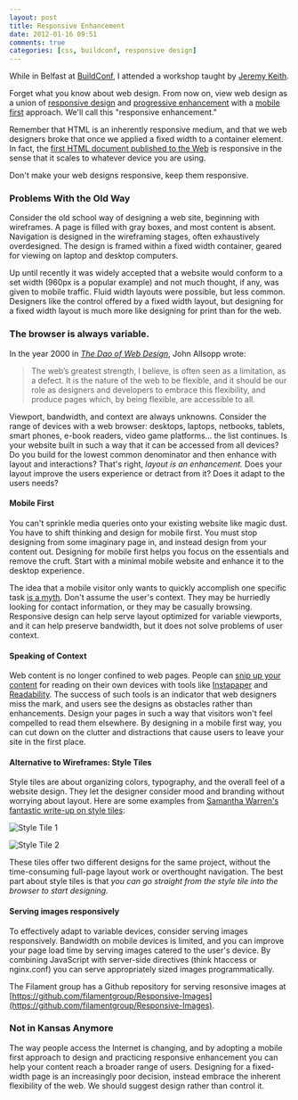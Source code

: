 ```yaml
---
layout: post
title: Responsive Enhancement
date: 2012-01-16 09:51
comments: true
categories: [css, buildconf, responsive design]
---
```


While in Belfast at [BuildConf](http://2011.buildconf.com), I attended a workshop taught by [Jeremy Keith](http://adactio.com). 

Forget what you know about web design. From now on, view web design as a union of [responsive design](http://www.alistapart.com/articles/responsive-web-design/) and [progressive enhancement](http://www.alistapart.com/articles/understandingprogressiveenhancement) with a [mobile first](http://www.lukew.com/ff/entry.asp?933) approach. We'll call this "responsive enhancement."

<!-- more -->

Remember that HTML is an inherently responsive medium, and that we web designers broke that once we applied a fixed width to a container element. In fact, the [first HTML document published to the Web](http://www.w3.org/History/19921103-hypertext/hypertext/WWW/TheProject.html) is responsive in the sense that it scales to whatever device you are using.

Don't make your web designs responsive, keep them responsive.

### Problems With the Old Way
Consider the old school way of designing a web site, beginning with wireframes. A page is filled with gray boxes, and most content is absent. Navigation is designed in the wireframing stages, often exhaustively overdesigned. The design is framed within a fixed width container, geared for viewing on laptop and desktop computers.

Up until recently it was widely accepted that a website would conform to a set width (960px is a popular example) and not much thought, if any, was given to mobile traffic. Fluid width layouts were possible, but less common. Designers like the control offered by a fixed width layout, but designing for a fixed width layout is much more like designing for print than for the web.

### The browser is always variable.

In the year 2000 in *[The Dao of Web Design](http://www.alistapart.com/articles/dao/)*, John Allsopp wrote:

> The web’s greatest strength, I believe, is often seen as a limitation, as a defect. It is the nature of the web to be flexible, and it should be our role as designers and developers to embrace this flexibility, and produce pages which, by being flexible, are accessible to all.

Viewport, bandwidth, and context are always unknowns. Consider the range of devices with a web browser: desktops, laptops, netbooks, tablets, smart phones, e-book readers, video game platforms... the list continues. Is your website built in such a way that it can be accessed from all devices? Do you build for the lowest common denominator and then enhance with layout and interactions? That's right, *layout is an enhancement.* Does your layout improve the users experience or detract from it? Does it adapt to the users needs?


#### Mobile First
You can't sprinkle media queries onto your existing website like magic dust. You have to shift thinking and design for mobile first. You must stop designing from some imaginary page in, and instead design from your content out. Designing for mobile first helps you focus on the essentials and remove the cruft. Start with a minimal mobile website and enhance it to the desktop experience.

The idea that a mobile visitor only wants to quickly accomplish one specific task [is a myth](http://adactio.com/journal/4443/). Don't assume the user's context. They may be hurriedly looking for contact information, or they may be casually browsing. Responsive design can help serve layout optimized for variable viewports, and it can help preserve bandwidth, but it does not solve problems of user context. 

#### Speaking of Context
Web content is no longer confined to web pages. People can [snip up your content](http://www.alistapart.com/articles/orbital-content/) for reading on their own devices with tools like [Instapaper](http://www.instapaper.com/) and [Readability](http://www.readability.com/). The success of such tools is an indicator that web designers miss the mark, and users see the designs as obstacles rather than enhancements. Design your pages in such a way that visitors won't feel compelled to read them elsewhere. By designing in a mobile first way, you can cut down on the clutter and distractions that cause users to leave your site in the first place.

#### Alternative to Wireframes: Style Tiles
Style tiles are about organizing colors, typography, and the overall feel of a website design. They let the designer consider mood and branding without worrying about layout. Here are some examples from [Samantha Warren's fantastic write-up on style tiles](http://badassideas.com/style-tiles-as-a-web-design-process-tool/): 

![Style Tile 1](/images/styletile.jpg)

![Style Tile 2](/images/styletile-2.jpg)

These tiles offer two different designs for the same project, without the time-consuming full-page layout work or overthought navigation. The best part about style tiles is that *you can go straight from the style tile into the browser to start designing.*


#### Serving images responsively
To effectively adapt to variable devices, consider serving images responsively. Bandwidth on mobile devices is limited, and you can improve your page load time by serving images catered to the user's device. By combining JavaScript with server-side directives (think htaccess or nginx.conf) you can serve appropriately sized images programmatically. 

The Filament group has a Github repository for serving resonsive images at [https://github.com/filamentgroup/Responsive-Images](https://github.com/filamentgroup/Responsive-Images).

### Not in Kansas Anymore
The way people access the Internet is changing, and by adopting a mobile first approach to design and practicing responsive enhancement you can help your content reach a broader range of users. Designing for a fixed-width page is an increasingly poor decision, instead embrace the inherent flexibility of the web. We should suggest design rather than control it.
